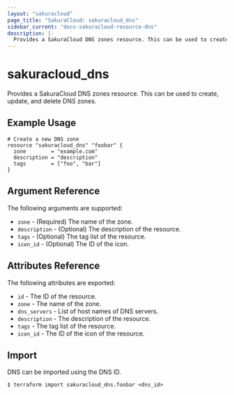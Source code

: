 ```yaml
---
layout: "sakuracloud"
page_title: "SakuraCloud: sakuracloud_dns"
sidebar_current: "docs-sakuracloud-resource-dns"
description: |-
  Provides a SakuraCloud DNS zones resource. This can be used to create, update, and delete DNS zones.
---
```


# sakuracloud\_dns

Provides a SakuraCloud DNS zones resource. This can be used to create, update, and delete DNS zones.

## Example Usage

```hcl
# Create a new DNS zone
resource "sakuracloud_dns" "foobar" {
  zone        = "example.com"
  description = "description"
  tags        = ["foo", "bar"]
}
```

## Argument Reference

The following arguments are supported:

* `zone` - (Required) The name of the zone.
* `description` - (Optional) The description of the resource.
* `tags` - (Optional) The tag list of the resource.
* `icon_id` - (Optional) The ID of the icon.

## Attributes Reference

The following attributes are exported:

* `id` - The ID of the resource.
* `zone` - The name of the zone.
* `dns_servers` - List of host names of DNS servers.
* `description` - The description of the resource.
* `tags` - The tag list of the resource.
* `icon_id` - The ID of the icon of the resource.

## Import

DNS can be imported using the DNS ID.

```
$ terraform import sakuracloud_dns.foobar <dns_id>
```
